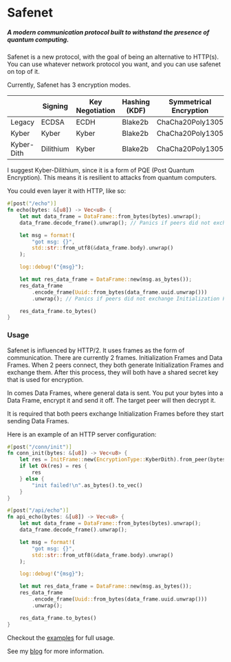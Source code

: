# Safenet
##### A modern communication protocol built to withstand the presence of quantum computing.

Safenet is a new protocol, with the goal of being an alternative to HTTP(s).
You can use whatever network protocol you want, and you can use safenet on top of it.

Currently, Safenet has 3 encryption modes.

| | Signing   | Key Negotiation | Hashing (KDF) | Symmetrical Encryption |
|------------|-----------|-----------------|---------------|------------------------|
| Legacy     | ECDSA     | ECDH            | Blake2b       | ChaCha20Poly1305       |
| Kyber      | Kyber     | Kyber           | Blake2b       | ChaCha20Poly1305       |
| Kyber-Dith | Dilithium | Kyber           | Blake2b       | ChaCha20Poly1305       |


I suggest Kyber-Dilithium, since it is a form of PQE (Post Quantum Encryption).
This means it is resilient to attacks from quantum computers.

You could even layer it with HTTP, like so:

```rust
#[post("/echo")]
fn echo(bytes: &[u8]) -> Vec<u8> {
    let mut data_frame = DataFrame::from_bytes(bytes).unwrap();
    data_frame.decode_frame().unwrap(); // Panics if peers did not exchange Initialization Frames

    let msg = format!(
        "got msg: {}",
        std::str::from_utf8(&data_frame.body).unwrap()
    );

    log::debug!("{msg}");

    let mut res_data_frame = DataFrame::new(msg.as_bytes());
    res_data_frame
        .encode_frame(Uuid::from_bytes(data_frame.uuid.unwrap()))
        .unwrap(); // Panics if peers did not exchange Initialization Frames

    res_data_frame.to_bytes()
}
```
### Usage

Safenet is influenced by HTTP/2. It uses frames as the form of communication.
There are currently 2 frames. Initialization Frames and Data Frames.
When 2 peers connect, they both generate Initialization Frames and exchange them.
After this process, they will both have a shared secret key that is used for encryption.

In comes Data Frames, where general data is sent. You put your bytes into a Data Frame, encrypt it and send it off.
The target peer will then decrypt it.

It is required that both peers exchange Initialization Frames before they start sending Data Frames.

Here is an example of an HTTP server configuration: 

```rust
#[post("/conn/init")]
fn conn_init(bytes: &[u8]) -> Vec<u8> {
    let res = InitFrame::new(EncryptionType::KyberDith).from_peer(bytes);
    if let Ok(res) = res {
        res
    } else {
        "init failed!\n".as_bytes().to_vec()
    }
}

#[post("/api/echo")]
fn api_echo(bytes: &[u8]) -> Vec<u8> {
    let mut data_frame = DataFrame::from_bytes(bytes).unwrap();
    data_frame.decode_frame().unwrap();

    let msg = format!(
        "got msg: {}",
        std::str::from_utf8(&data_frame.body).unwrap()
    );

    log::debug!("{msg}");

    let mut res_data_frame = DataFrame::new(msg.as_bytes());
    res_data_frame
        .encode_frame(Uuid::from_bytes(data_frame.uuid.unwrap()))
        .unwrap();

    res_data_frame.to_bytes()
}
```

Checkout the [examples](https://github.com/mateocabanal/safenet/tree/main/examples) for full usage.


See my [blog](https://mateocabanal.ca) for more information.
